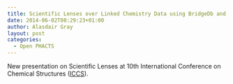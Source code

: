 ```yaml
---
title: Scientific Lenses over Linked Chemistry Data using BridgeDb and the Open PHACTS Chemical Registration System
date: 2014-06-02T08:29:23+01:00
author: Alasdair Gray
layout: post
categories:
  - Open PHACTS
---
```


New presentation on Scientific Lenses at 10th International Conference on Chemical Structures ([ICCS](http://www.int-conf-chem-structures.org/home.html)).